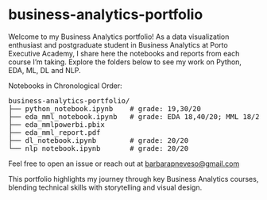 # business-analytics-portfolio
Welcome to my Business Analytics portfolio!  As a data visualization enthusiast and postgraduate student in Business Analytics at Porto Executive Academy, I share here the notebooks and reports from each course I’m taking.  Explore the folders below to see my work on Python, EDA, ML, DL and NLP.
 
Notebooks in Chronological Order:
<pre>
business-analytics-portfolio/
├── python_notebook.ipynb    # grade: 19,30/20
├── eda_mml_notebook.ipynb   # grade: EDA 18,40/20; MML 18/20.
├── eda_mmlpowerbi.pbix  
├── eda_mml_report.pdf
├── dl_notebook.ipynb        # grade: 20/20
└── nlp_notebook.ipynb       # grade: 20/20
</pre>

Feel free to open an issue or reach out at barbarapneveso@gmail.com

This portfolio highlights my journey through key Business Analytics courses, blending technical skills with storytelling and visual design.
